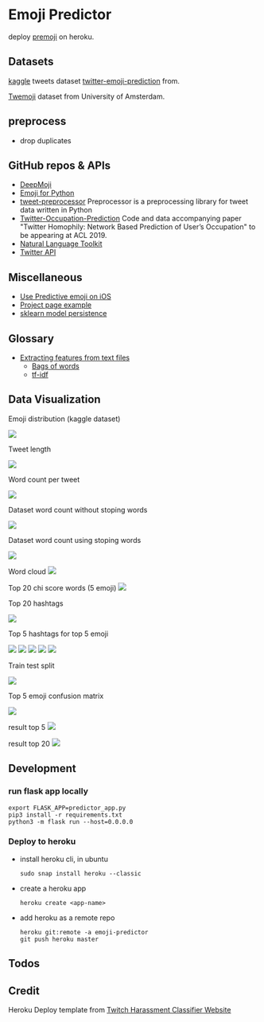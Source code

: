 # Emoji Predictor

deploy [premoji](https://github.com/nickyfoto/premoji/) on heroku.

## Datasets

[kaggle](https://www.kaggle.com/hariharasudhanas/twitter-emoji-prediction) tweets dataset [twitter-emoji-prediction](https://github.gatech.edu/qhuang80/emoji/tree/master/twitter-emoji-prediction) from.

[Twemoji](https://uvaauas.figshare.com/articles/Twemoji_Dataset/5822100) dataset from University of Amsterdam.

## preprocess

- drop duplicates

## GitHub repos & APIs

- [DeepMoji](https://github.com/bfelbo/DeepMoji)
- [Emoji for Python](https://pypi.org/project/emoji/)
- [tweet-preprocessor](https://pypi.org/project/tweet-preprocessor/) Preprocessor is a preprocessing library for tweet data written in Python
- [Twitter-Occupation-Prediction](https://github.com/jqnap/Twitter-Occupation-Prediction) Code and data accompanying paper "Twitter Homophily: Network Based Prediction of User’s Occupation" to be appearing at ACL 2019.
- [Natural Language Toolkit](https://www.nltk.org/)
- [Twitter API](https://developer.twitter.com/en/docs/tweets/post-and-engage/api-reference/get-statuses-show-id)

## Miscellaneous

- [Use Predictive emoji on iOS](https://support.apple.com/en-us/HT202332)
- [Project page example](https://github.gatech.edu/pages/jahuja6/InverseAirfoilDesign/)
- [sklearn model persistence](https://scikit-learn.org/stable/modules/model_persistence.html)

## Glossary

- [Extracting features from text files](https://scikit-learn.org/stable/modules/feature_extraction.html#text-feature-extraction)
	- [Bags of words](https://scikit-learn.org/stable/tutorial/text_analytics/working_with_text_data.html#bags-of-words)
	- [tf-idf](https://scikit-learn.org/stable/tutorial/text_analytics/working_with_text_data.html#from-occurrences-to-frequencies)

## Data Visualization

Emoji distribution (kaggle dataset)

![](./static/images/emoji_distribution1.png)

Tweet length

![](./static/images/tweet_length.png)

Word count per tweet

![](./static/images/word_length.png)

Dataset word count without stoping words

![](./static/images/word_count1.png)

Dataset word count using stoping words

![](./static/images/word_count2.png)

Word cloud
![](./static/images/wc.png)

Top 20 chi score words (5 emoji) 
![](./static/images/chi20.png)


Top 20 hashtags

![](./static/images/hashtag.png)

Top 5 hashtags for top 5 emoji

![](./static/images/hashtag2.png)
![](./static/images/hashtag3.png)
![](./static/images/hashtag7.png)
![](./static/images/hashtag9.png)
![](./static/images/hashtag15.png)

Train test split

![](./static/images/train_test_split.png)


Top 5 emoji confusion matrix

![](./static/images/top5_confusion_matrix.png)

result top 5
![](./static/images/5.png)

result top 20
![](./static/images/20.png)

## Development

### run flask app locally

```
export FLASK_APP=predictor_app.py
pip3 install -r requirements.txt
python3 -m flask run --host=0.0.0.0
```

### Deploy to heroku

- install heroku cli, in ubuntu

	```
	sudo snap install heroku --classic
	```

- create a heroku app
	
	```
	heroku create <app-name>
	```

- add heroku as a remote repo

	```
	heroku git:remote -a emoji-predictor
	git push heroku master
	```
## Todos

## Credit

Heroku Deploy template from [Twitch Harassment Classifier Website](https://github.com/jeremyrchow/Harassment-Classifier-App)
